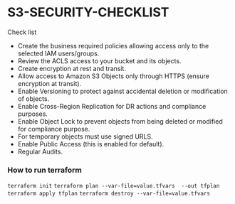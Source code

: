 # S3-SECURITY-CHECKLIST



Check list 
- Create the business required policies allowing access only to the selected IAM users/groups.
- Review the ACLS access to your bucket and its objects.
- Create encryption at rest and transit.
- Allow access to Amazon S3 Objects only through HTTPS (ensure encryption at transit).
- Enable Versioning to protect against accidental deletion or modification of objects.
- Enable Cross-Region Replication for DR actions and compliance purposes.
- Enable Object Lock to prevent objects from being deleted or modified for compliance purpose.
- For temporary objects must use signed URLS.
- Enable Public Access (this is enabled for default).
- Regular Audits.



### How to run terraform

```terraform init```
```terraform plan --var-file=value.tfvars  --out tfplan```
```terraform apply tfplan```
```terraform destroy --var-file=value.tfvars```
